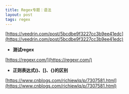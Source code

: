 ```yaml
---
title: Regex专题：语法
layout: post
tags: regex
---
```


[https://veedrin.com/post/5bcdbe9f3227cc3b9ee41edc](https://veedrin.com/post/5bcdbe9f3227cc3b9ee41edc)

* **测试regex**

[https://regexr.com/](https://regexr.com/)

* **正则表达式()、[]、{}的区别**

[https://www.cnblogs.com/richiewlq/p/7307581.html](https://www.cnblogs.com/richiewlq/p/7307581.html)